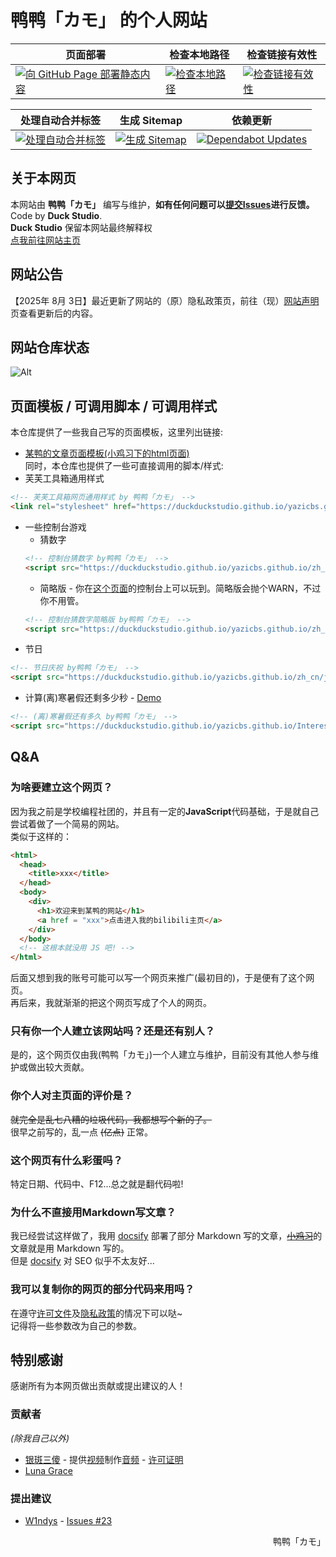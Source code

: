 # 鸭鸭「カモ」 的个人网站

| 页面部署 | 检查本地路径 | 检查链接有效性 |
|---------|-------------|---------------|
| [![向 GitHub Page 部署静态内容](https://github.com/DuckDuckStudio/yazicbs.github.io/actions/workflows/deploy.yml/badge.svg)](https://github.com/DuckDuckStudio/yazicbs.github.io/actions/workflows/deploy.yml) | [![检查本地路径](https://github.com/DuckDuckStudio/yazicbs.github.io/actions/workflows/check-local-paths.yml/badge.svg)](https://github.com/DuckDuckStudio/yazicbs.github.io/actions/workflows/check-local-paths.yml) | [![检查链接有效性](https://github.com/DuckDuckStudio/yazicbs.github.io/actions/workflows/check_url_visit.yml/badge.svg)](https://github.com/DuckDuckStudio/yazicbs.github.io/actions/workflows/check_url_visit.yml) |

| 处理自动合并标签 | 生成 Sitemap | 依赖更新 |
|-----------------|-------------|----------|
| [![处理自动合并标签](https://github.com/DuckDuckStudio/yazicbs.github.io/actions/workflows/handle_auto_merge_labels.yml/badge.svg)](https://github.com/DuckDuckStudio/yazicbs.github.io/actions/workflows/handle_auto_merge_labels.yml) | [![生成 Sitemap](https://github.com/DuckDuckStudio/yazicbs.github.io/actions/workflows/generate-sitemap.yml/badge.svg)](https://github.com/DuckDuckStudio/yazicbs.github.io/actions/workflows/generate-sitemap.yml) | [![Dependabot Updates](https://github.com/DuckDuckStudio/yazicbs.github.io/actions/workflows/dependabot/dependabot-updates/badge.svg)](https://github.com/DuckDuckStudio/yazicbs.github.io/actions/workflows/dependabot/dependabot-updates) |

## 关于本网页
本网站由 **鸭鸭「カモ」** 编写与维护，**如有任何问题可以[提交Issues](https://github.com/DuckDuckStudio/yazicbs.github.io/issues)进行反馈。**  
Code by **Duck Studio**.  
**Duck Studio** 保留本网站最终解释权  
[点我前往网站主页](https://duckduckstudio.github.io/yazicbs.github.io/)

## 网站公告
【2025年 8月 3日】最近更新了网站的（原）隐私政策页，前往（现）[网站声明](https://duckduckstudio.github.io/yazicbs.github.io/privacy.html)页查看更新后的内容。  

## 网站仓库状态
![Alt](https://repobeats.axiom.co/api/embed/e19801f5fdc2c56d7f85f73c12c8993f8c8023c7.svg "Repobeats analytics image")  

<div id="模板"></div>

## 页面模板 / 可调用脚本 / 可调用样式
本仓库提供了一些我自己写的页面模板，这里列出链接:  
* [某鸭的文章页面模板(小鸡习下的html页面)](https://github.com/DuckDuckStudio/Articles/blob/main/docs/某鸭的文章页面模板.html)  
同时，本仓库也提供了一些可直接调用的脚本/样式:  
* 芙芙工具箱通用样式
```html
<!-- 芙芙工具箱网页通用样式 by 鸭鸭「カモ」 -->
<link rel="stylesheet" href="https://duckduckstudio.github.io/yazicbs.github.io/Tools/Fufu_Tools/css/universal.css">
```
* 一些控制台游戏
  * 猜数字
  ```html
  <!-- 控制台猜数字 by鸭鸭「カモ」 -->
  <script src="https://duckduckstudio.github.io/yazicbs.github.io/zh_cn/js/games/guess_number.js"></script>
  ```
    * 简略版 - 你在[这个页面](https://duckduckstudio.github.io/yazicbs.github.io/zh_cn/index.html)的控制台上可以玩到。简略版会抛个WARN，不过你不用管。
    ```html
    <!-- 控制台猜数字简略版 by鸭鸭「カモ」 -->
    <script src="https://duckduckstudio.github.io/yazicbs.github.io/zh_cn/js/games/simplified/guess_number.js"></script>
    ```
* 节日  
```html
<!-- 节日庆祝 by鸭鸭「カモ」 -->
<script src="https://duckduckstudio.github.io/yazicbs.github.io/zh_cn/js/Festivals.js"></script>
```
* 计算(离)寒暑假还剩多少秒 - [Demo](https://duckduckstudio.github.io/yazicbs.github.io/Interesting/vacation_countdown/)
```html
<!-- (离)寒暑假还有多久 by鸭鸭「カモ」 -->
<script src="https://duckduckstudio.github.io/yazicbs.github.io/Interesting/vacation_countdown/计算_中.js"></script>
```

## Q&A
### 为啥要建立这个网页？
因为我之前是学校编程社团的，并且有一定的**JavaScript**代码基础，于是就自己尝试着做了一个简易的网站。  
类似于这样的：  
```html
<html>
  <head>
    <title>xxx</title>
  </head>
  <body>
    <div>
      <h1>欢迎来到某鸭的网站</h1>
      <a href = "xxx">点击进入我的bilibili主页</a>
    </div>
  </body>
  <!-- 这根本就没用 JS 吧! -->
</html>
```
后面又想到我的账号可能可以写一个网页来推广(最初目的)，于是便有了这个网页。  
再后来，我就渐渐的把这个网页写成了个人的网页。  

### 只有你一个人建立该网站吗？还是还有别人？
是的，这个网页仅由我(鸭鸭「カモ」)一个人建立与维护，目前没有其他人参与维护或做出较大贡献。  

### 你个人对主页面的评价是？
~~就完全是乱七八糟的垃圾代码，我都想写个新的了。~~  
很早之前写的，乱一点 ~~(亿点)~~ 正常。  

### 这个网页有什么彩蛋吗？
特定日期、代码中、F12...总之就是翻代码啦!  

### 为什么不直接用Markdown写文章？
我已经尝试这样做了，我用 [docsify](https://docsify.js.org/) 部署了部分 Markdown 写的文章，[~~小鸡习~~](https://duckduckstudio.github.io/Articles/)的文章就是用 Markdown 写的。  
但是 [docsify](https://docsify.js.org/) 对 SEO 似乎不太友好...

### 我可以复制你的网页的部分代码来用吗？
在遵守[许可文件](https://github.com/DuckDuckStudio/yazicbs.github.io/blob/main/LICENSE)及[隐私政策](https://duckduckstudio.github.io/yazicbs.github.io/privacy.html)的情况下可以哒~  
记得将一些参数改为自己的参数。  

## 特别感谢
感谢所有为本网页做出贡献或提出建议的人！
### 贡献者
*(除我自己以外)*  
* [银斑三傻](https://space.bilibili.com/27646076) - 提供[视频](https://www.bilibili.com/video/BV1xr4y1H7hx/)制作[音频](https://duckduckstudio.github.io/yazicbs.github.io/Interesting/duck_forever/sounds/quack3.mp3) - [许可证明](https://duckduckstudio.github.io/yazicbs.github.io/pictures/docs/音频许可-银斑三傻.png)  
* [Luna Grace](https://github.com/Luna-Grace)

### 提出建议
* [W1ndys](https://github.com/W1ndys) - [Issues #23](https://github.com/DuckDuckStudio/yazicbs.github.io/issues/23)

<!--### 网站依赖-->
<!--* [FiniCounter](https://github.com/finisky/finicounter) - 访问计数-->
<!--该功能有问题已停用-->

<p style="text-align:right">鸭鸭「カモ」</p>
